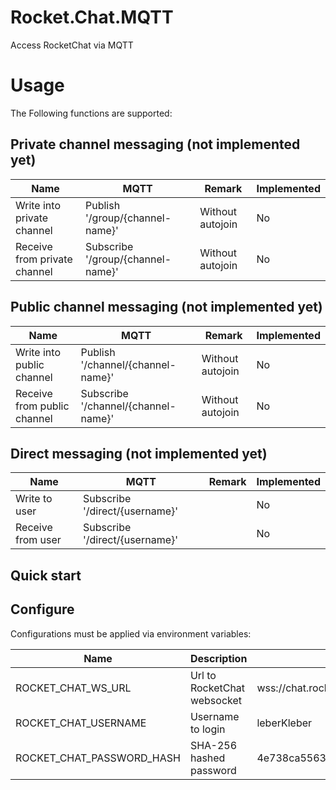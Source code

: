 # Rocket.Chat.MQTT
Access RocketChat via MQTT

# Usage
The Following functions are supported:

## Private channel messaging (not implemented yet)
|Name|MQTT|Remark|Implemented|
|----|----|------|-----------|
|Write into private channel|Publish '<prefix>/group/{channel-name}'|Without autojoin|No|
|Receive from private channel|Subscribe '<prefix>/group/{channel-name}'|Without autojoin|No|

## Public channel messaging (not implemented yet)
|Name|MQTT|Remark|Implemented|
|----|----|------|-----------|
|Write into public channel|Publish '<prefix>/channel/{channel-name}'|Without autojoin|No|
|Receive from public channel|Subscribe '<prefix>/channel/{channel-name}'|Without autojoin|No|

## Direct messaging (not implemented yet)
|Name|MQTT|Remark|Implemented|
|----|----|------|-----------|
|Write to user|Subscribe '<prefix>/direct/{username}'| |No|
|Receive from user|Subscribe '<prefix>/direct/{username}'| |No|

## Quick start

## Configure
Configurations must be applied via environment variables:

|Name|Description|Example|
|----|-----------|-------|
|ROCKET_CHAT_WS_URL|Url to RocketChat websocket| wss://chat.rocket.net/websocket|
|ROCKET_CHAT_USERNAME|Username to login|leberKleber|
|ROCKET_CHAT_PASSWORD_HASH|SHA-256 hashed password|4e738ca5563c06cfd0018299933d58db1dd8bf97f6973dc99bf6cdc64b5550bd |
